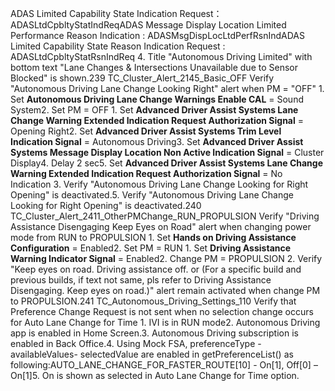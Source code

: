 ADAS Limited Capability State Indication Request：ADASLtdCpbltyStatIndReqADAS Message Display Location Limited Performance Reason Indication : ADASMsgDispLocLtdPerfRsnIndADAS Limited Capability State Reason Indication Request : ADASLtdCpbltyStatRsnIndReq 4. Title "Autonomous Driving Limited" with bottom text "Lane Changes & Intersections Unavailable due to Sensor Blocked" is shown.239 TC_Cluster_Alert_2145_Basic_OFF Verify "Autonomous Driving Lane Change Looking Right" alert when PM = "OFF" 1. Set **Autonomous Driving Lane Change Warnings Enable CAL** = Sound System2. Set PM = OFF 1. Set **Advanced Driver Assist Systems Lane Change Warning Extended Indication Request Authorization Signal** = Opening Right2. Set **Advanced Driver Assist Systems Trim Level Indication Signal** = Autonomous Driving3. Set **Advanced Driver Assist Systems Message Display Location Non Active Indication Signal** = Cluster Display4. Delay 2 sec5. Set **Advanced Driver Assist Systems Lane Change Warning Extended Indication Request Authorization Signal** = No Indication 3. Verify "Autonomous Driving Lane Change Looking for Right Opening" is deactivated.5. Verify "Autonomous Driving Lane Change Looking for Right Opening" is deactivated.240 TC_Cluster_Alert_2411_OtherPMChange_RUN_PROPULSION Verify "Driving Assistance Disengaging Keep Eyes on Road" alert when changing power mode from RUN to PROPULSION 1. Set **Hands on Driving Assistance Configuration** = Enabled2. Set PM = RUN 1. Set **Driving Assistance Warning Indicator Signal** = Enabled2. Change PM = PROPULSION 2. Verify "Keep eyes on road. Driving assistance off. or (For a specific build and previous builds, if text not same, pls refer to Driving Assistance Disengaging. Keep eyes on road.)" alert remain activated when change PM to PROPULSION.241 TC_Autonomous_Driving_Settings_110 Verify that Preference Change Request is not sent when no selection change occurs for Auto Lane Change for Time 1. IVI is in RUN mode2. Autonomous Driving app is enabled in Home Screen.3. Autonomous Driving subscription is enabled in Back Office.4. Using Mock FSA, preferenceType - availableValues- selectedValue are enabled in getPreferenceList() as following:AUTO_LANE_CHANGE_FOR_FASTER_ROUTE[10] - On[1], Off[0] – On[1]5. On is shown as selected in Auto Lane Change for Time option.
